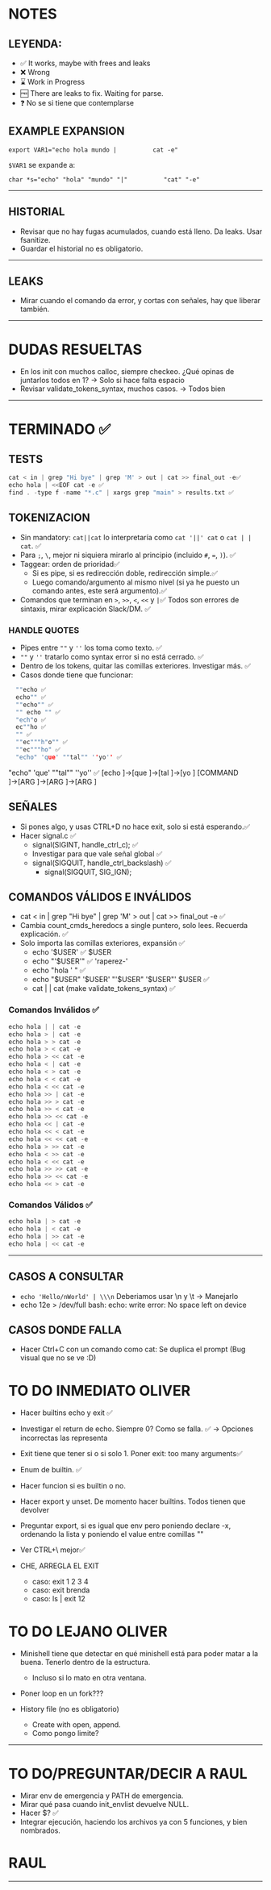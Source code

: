 # NOTES

## LEYENDA:
- ✅ It works, maybe with frees and leaks
- ❌ Wrong
- ⌛ Work in Progress
- 🆓 There are leaks to fix. Waiting for parse.
- ❓ No se si tiene que contemplarse

## EXAMPLE EXPANSION
```
export VAR1="echo hola mundo |          cat -e"
```
`$VAR1` se expande a:
```
char *s="echo" "hola" "mundo" "|"          "cat" "-e"
```

---

## HISTORIAL
- Revisar que no hay fugas acumulados, cuando está lleno. Da leaks. Usar fsanitize.
- Guardar el historial no es obligatorio. 

---

## LEAKS
- Mirar cuando el comando da error, y cortas con señales, hay que liberar también.

---

# DUDAS RESUELTAS
- En los init con muchos calloc, siempre checkeo. ¿Qué opinas de juntarlos todos en 1?
  -> Solo si hace falta espacio
- Revisar validate_tokens_syntax, muchos casos.
  -> Todos bien


---

# TERMINADO ✅

## TESTS
```C
cat < in | grep "Hi bye" | grep 'M' > out | cat >> final_out -e✅
echo hola | <<EOF cat -e ✅
find . -type f -name "*.c" | xargs grep "main" > results.txt ✅
```

## TOKENIZACION
- Sin mandatory: `cat||cat` lo interpretaría como `cat '||' cat` o `cat | | cat`. ✅
- Para `;`, `\`, mejor ni siquiera mirarlo al principio (incluido `#`, `=`, `)`). ✅
- Taggear: orden de prioridad✅
  - Si es pipe, si es redirección doble, redirección simple.✅
  - Luego comando/argumento al mismo nivel (si ya he puesto un comando antes, este será argumento).✅
- Comandos que terminan en `>`, `>>`, `<`, `<<` y `|`✅
Todos son errores de sintaxis, mirar explicación Slack/DM. ✅

### HANDLE QUOTES
- Pipes entre `""` y `''` los toma como texto. ✅
- `""` y `''` tratarlo como syntax error si no está cerrado. ✅
- Dentro de los tokens, quitar las comillas exteriores. Investigar más. ✅
- Casos donde tiene que funcionar:
```C
  ""echo ✅
  echo"" ✅
  ""echo"" ✅
  "" echo "" ✅
  "ech"o ✅
  ec""ho ✅
  "" ✅
  ""ec"""h"o"" ✅
  ""ec"""ho" ✅
  "echo" 'que' ""tal"" ''yo'' ✅
```
  "echo" 'que' ""tal"" ''yo'' ✅
    [echo     ]→[que      ]→[tal      ]→[yo       ]
    [COMMAND  ]→[ARG      ]→[ARG      ]→[ARG      ]

## SEÑALES
- Si pones algo, y usas CTRL+D no hace exit, solo si está esperando.✅
- Hacer signal.c ✅
  - signal(SIGINT, handle_ctrl_c); ✅
  - Investigar para que vale señal global ✅
  - signal(SIGQUIT, handle_ctrl_backslash) ✅
    -	signal(SIGQUIT, SIG_IGN);

## COMANDOS VÁLIDOS E INVÁLIDOS
- cat < in | grep "Hi bye" | grep 'M' > out | cat >> final_out -e ✅
- Cambia count_cmds_heredocs a single puntero, solo lees. Recuerda explicación. ✅
- Solo importa las comillas exteriores, expansión ✅
  - echo '$USER' ✅
    $USER
  - echo "'$USER'" ✅
    'raperez-'
  - echo "hola '  " ✅
  - echo "$USER" '$USER' "'$USER" '$USER"' $USER ✅
  - cat | | cat (make validate_tokens_syntax) ✅

### Comandos Inválidos ✅
```C
echo hola | | cat -e
echo hola > | cat -e
echo hola > > cat -e
echo hola > < cat -e
echo hola > << cat -e
echo hola < | cat -e
echo hola < > cat -e
echo hola < < cat -e
echo hola < << cat -e
echo hola >> | cat -e
echo hola >> > cat -e
echo hola >> < cat -e
echo hola >> << cat -e
echo hola << | cat -e
echo hola << < cat -e
echo hola << << cat -e
echo hola > >> cat -e
echo hola < >> cat -e
echo hola < << cat -e
echo hola >> >> cat -e
echo hola >> << cat -e
echo hola << > cat -e
```

### Comandos Válidos ✅
```C
echo hola | > cat -e
echo hola | < cat -e
echo hola | >> cat -e
echo hola | << cat -e
```

---

## CASOS A CONSULTAR
- `echo 'Hello/nWorld' | \\\n` Deberiamos usar \n y \t -> Manejarlo
- echo 12e > /dev/full
bash: echo: write error: No space left on device

## CASOS DONDE FALLA
- Hacer Ctrl+C con un comando como cat: Se duplica el prompt (Bug visual que no se ve :D)

# TO DO INMEDIATO OLIVER
- Hacer builtins echo y exit ✅
- Investigar el return de echo. Siempre 0? Como se falla. ✅
    -> Opciones incorrectas las representa
- Exit tiene que tener si o si solo 1. Poner exit: too many arguments✅
- Enum de builtin. ✅
- Hacer funcion si es builtin o no. 
- Hacer export y unset. De momento hacer builtins. Todos tienen que devolver

- Preguntar export, si es igual que env pero poniendo declare -x, ordenando la lista y poniendo el value entre comillas ""
- Ver CTRL+\ mejor✅
- CHE, ARREGLA EL EXIT
  - caso: exit 1 2 3 4
  - caso: exit brenda
  - caso: ls | exit 12

# TO DO LEJANO OLIVER
- Minishell tiene que detectar en qué minishell está para poder matar a la buena. Tenerlo dentro de la estructura.
  - Incluso si lo mato en otra ventana.
- Poner loop en un fork???

- History file (no es obligatorio)
  - Create with open, append. 
  - Como pongo limite? 
---

# TO DO/PREGUNTAR/DECIR A RAUL
- Mirar env de emergencia y PATH de emergencia.
- Mirar qué pasa cuando init_envlist devuelve NULL.
- Hacer $? ✅
- Integrar ejecución, haciendo los archivos ya con 5 funciones, y bien nombrados.

# RAUL

---